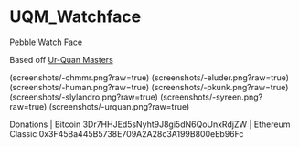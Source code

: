 # UQM_Watchface
Pebble Watch Face

Based off [Ur-Quan Masters](http://sc2.sourceforge.net/downloads.php)

(screenshots/-chmmr.png?raw=true)
(screenshots/-eluder.png?raw=true)
(screenshots/-human.png?raw=true)
(screenshots/-pkunk.png?raw=true)
(screenshots/-slylandro.png?raw=true)
(screenshots/-syreen.png?raw=true)
(screenshots/-urquan.png?raw=true)


Donations | Bitcoin 3Dr7HHJEd5sNyht9J8gi5dN6QoUnxRdjZW | Ethereum Classic 0x3F45Ba445B5738E709A2A28c3A199B800eEb96Fc


